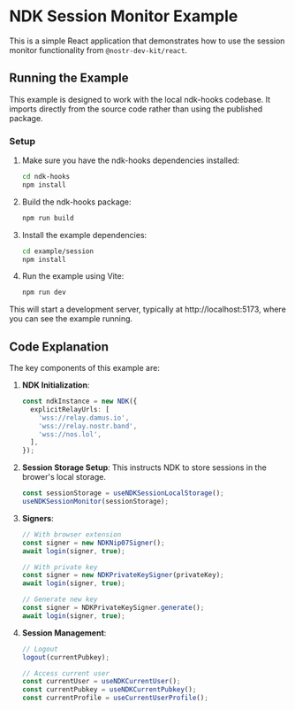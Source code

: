 # NDK Session Monitor Example

This is a simple React application that demonstrates how to use the session monitor functionality from `@nostr-dev-kit/react`.

## Running the Example

This example is designed to work with the local ndk-hooks codebase. It imports directly from the source code rather than using the published package.

### Setup

1. Make sure you have the ndk-hooks dependencies installed:
   ```bash
   cd ndk-hooks
   npm install
   ```

2. Build the ndk-hooks package:
   ```bash
   npm run build
   ```

3. Install the example dependencies:
   ```bash
   cd example/session
   npm install
   ```

4. Run the example using Vite:
   ```bash
   npm run dev
   ```

This will start a development server, typically at http://localhost:5173, where you can see the example running.

## Code Explanation

The key components of this example are:

1. **NDK Initialization**: 
   ```typescript
   const ndkInstance = new NDK({
     explicitRelayUrls: [
       'wss://relay.damus.io',
       'wss://relay.nostr.band',
       'wss://nos.lol',
     ],
   });
   ```

2. **Session Storage Setup**:
This instructs NDK to store sessions in the brower's local storage.
   ```typescript
   const sessionStorage = useNDKSessionLocalStorage();
   useNDKSessionMonitor(sessionStorage);
   ```

3. **Signers**:
   ```typescript
   // With browser extension
   const signer = new NDKNip07Signer();
   await login(signer, true);
   
   // With private key
   const signer = new NDKPrivateKeySigner(privateKey);
   await login(signer, true);
   
   // Generate new key
   const signer = NDKPrivateKeySigner.generate();
   await login(signer, true);
   ```

4. **Session Management**:
   ```typescript
   // Logout
   logout(currentPubkey);
   
   // Access current user
   const currentUser = useNDKCurrentUser();
   const currentPubkey = useNDKCurrentPubkey();
   const currentProfile = useCurrentUserProfile();
   ```